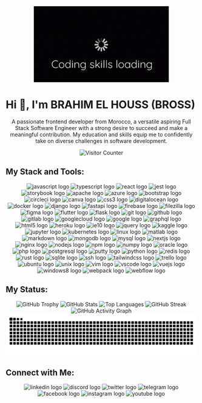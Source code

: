 <div align="center">
  <img height="200" src="https://github.com/EL-HOUSS-BRAHIM/EL-HOUSS-BRAHIM/blob/main/coding-1.gif" alt="Coding Animation" />
</div>

<h1 align="left">Hi 👋, I'm BRAHIM EL HOUSS (BROSS)</h1>

<p align="center">
  A passionate frontend developer from Morocco, a versatile aspiring Full Stack Software Engineer with a strong desire to succeed 
  and make a meaningful contribution. My education and skills equip me to confidently take on diverse challenges in software development.
</p>

<div align="center">
  <img src="https://profile-counter.glitch.me/EL-HOUSS-BRAHIM/count.svg?" alt="Visitor Counter" />
</div>

## My Stack and Tools:
<div align="center">
  <!-- Group logos into containers for better responsiveness -->
  <img src="https://cdn.jsdelivr.net/gh/devicons/devicon/icons/javascript/javascript-original.svg" height="40" alt="javascript logo"  />

  <img src="https://cdn.jsdelivr.net/gh/devicons/devicon/icons/typescript/typescript-original.svg" height="40" alt="typescript logo"  />

  <img src="https://cdn.jsdelivr.net/gh/devicons/devicon/icons/react/react-original.svg" height="40" alt="react logo"  />

  <img src="https://cdn.jsdelivr.net/gh/devicons/devicon/icons/jest/jest-plain.svg" height="40" alt="jest logo"  />

  <img src="https://cdn.jsdelivr.net/gh/devicons/devicon/icons/storybook/storybook-original.svg" height="40" alt="storybook logo"  />

  <img src="https://cdn.jsdelivr.net/gh/devicons/devicon/icons/apache/apache-original.svg" height="40" alt="apache logo"  />

  <img src="https://cdn.jsdelivr.net/gh/devicons/devicon/icons/azure/azure-original.svg" height="40" alt="azure logo"  />

  <img src="https://cdn.jsdelivr.net/gh/devicons/devicon/icons/bootstrap/bootstrap-original.svg" height="40" alt="bootstrap logo"  />

  <img src="https://cdn.jsdelivr.net/gh/devicons/devicon/icons/circleci/circleci-plain.svg" height="40" alt="circleci logo"  />

  <img src="https://cdn.jsdelivr.net/gh/devicons/devicon/icons/canva/canva-original.svg" height="40" alt="canva logo"  />

  <img src="https://cdn.jsdelivr.net/gh/devicons/devicon/icons/css3/css3-original.svg" height="40" alt="css3 logo"  />

  <img src="https://cdn.jsdelivr.net/gh/devicons/devicon/icons/digitalocean/digitalocean-original.svg" height="40" alt="digitalocean logo"  />

  <img src="https://cdn.jsdelivr.net/gh/devicons/devicon/icons/docker/docker-original.svg" height="40" alt="docker logo"  />

  <img src="https://cdn.jsdelivr.net/gh/devicons/devicon/icons/django/django-plain.svg" height="40" alt="django logo"  />

  <img src="https://cdn.jsdelivr.net/gh/devicons/devicon/icons/fastapi/fastapi-original.svg" height="40" alt="fastapi logo"  />

  <img src="https://cdn.jsdelivr.net/gh/devicons/devicon/icons/firebase/firebase-plain.svg" height="40" alt="firebase logo"  />

  <img src="https://cdn.jsdelivr.net/gh/devicons/devicon/icons/filezilla/filezilla-plain.svg" height="40" alt="filezilla logo"  />

  <img src="https://cdn.jsdelivr.net/gh/devicons/devicon/icons/figma/figma-original.svg" height="40" alt="figma logo"  />

  <img src="https://cdn.jsdelivr.net/gh/devicons/devicon/icons/flutter/flutter-original.svg" height="40" alt="flutter logo"  />

  <img src="https://cdn.jsdelivr.net/gh/devicons/devicon/icons/flask/flask-original.svg" height="40" alt="flask logo"  />

  <img src="https://cdn.jsdelivr.net/gh/devicons/devicon/icons/git/git-original.svg" height="40" alt="git logo"  />

  <img src="https://cdn.jsdelivr.net/gh/devicons/devicon/icons/github/github-original.svg" height="40" alt="github logo"  />

  <img src="https://cdn.jsdelivr.net/gh/devicons/devicon/icons/gitlab/gitlab-original.svg" height="40" alt="gitlab logo"  />

  <img src="https://cdn.jsdelivr.net/gh/devicons/devicon/icons/googlecloud/googlecloud-original.svg" height="40" alt="googlecloud logo"  />

  <img src="https://cdn.jsdelivr.net/gh/devicons/devicon/icons/google/google-original.svg" height="40" alt="google logo"  />

  <img src="https://cdn.jsdelivr.net/gh/devicons/devicon/icons/graphql/graphql-plain.svg" height="40" alt="graphql logo"  />

  <img src="https://cdn.jsdelivr.net/gh/devicons/devicon/icons/html5/html5-original.svg" height="40" alt="html5 logo"  />

  <img src="https://cdn.jsdelivr.net/gh/devicons/devicon/icons/heroku/heroku-original.svg" height="40" alt="heroku logo"  />

  <img src="https://cdn.jsdelivr.net/gh/devicons/devicon/icons/ie10/ie10-original.svg" height="40" alt="ie10 logo"  />

  <img src="https://cdn.jsdelivr.net/gh/devicons/devicon/icons/jquery/jquery-original.svg" height="40" alt="jquery logo"  />

  <img src="https://cdn.jsdelivr.net/gh/devicons/devicon/icons/kaggle/kaggle-original.svg" height="40" alt="kaggle logo"  />

  <img src="https://cdn.jsdelivr.net/gh/devicons/devicon/icons/jupyter/jupyter-original.svg" height="40" alt="jupyter logo"  />

  <img src="https://cdn.jsdelivr.net/gh/devicons/devicon/icons/kubernetes/kubernetes-plain.svg" height="40" alt="kubernetes logo"  />

  <img src="https://cdn.jsdelivr.net/gh/devicons/devicon/icons/linux/linux-original.svg" height="40" alt="linux logo"  />

  <img src="https://cdn.jsdelivr.net/gh/devicons/devicon/icons/matlab/matlab-original.svg" height="40" alt="matlab logo"  />

  <img src="https://cdn.jsdelivr.net/gh/devicons/devicon/icons/markdown/markdown-original.svg" height="40" alt="markdown logo"  />

  <img src="https://cdn.jsdelivr.net/gh/devicons/devicon/icons/mongodb/mongodb-original.svg" height="40" alt="mongodb logo"  />

  <img src="https://cdn.jsdelivr.net/gh/devicons/devicon/icons/mysql/mysql-original.svg" height="40" alt="mysql logo"  />

  <img src="https://cdn.jsdelivr.net/gh/devicons/devicon/icons/nextjs/nextjs-original.svg" height="40" alt="nextjs logo"  />

  <img src="https://cdn.jsdelivr.net/gh/devicons/devicon/icons/nginx/nginx-original.svg" height="40" alt="nginx logo"  />

  <img src="https://cdn.jsdelivr.net/gh/devicons/devicon/icons/nodejs/nodejs-original.svg" height="40" alt="nodejs logo"  />

  <img src="https://cdn.jsdelivr.net/gh/devicons/devicon/icons/npm/npm-original-wordmark.svg" height="40" alt="npm logo"  />

  <img src="https://cdn.jsdelivr.net/gh/devicons/devicon/icons/numpy/numpy-original.svg" height="40" alt="numpy logo"  />

  <img src="https://cdn.jsdelivr.net/gh/devicons/devicon/icons/oracle/oracle-original.svg" height="40" alt="oracle logo"  />

  <img src="https://cdn.jsdelivr.net/gh/devicons/devicon/icons/php/php-original.svg" height="40" alt="php logo"  />

  <img src="https://cdn.jsdelivr.net/gh/devicons/devicon/icons/postgresql/postgresql-original.svg" height="40" alt="postgresql logo"  />

  <img src="https://cdn.jsdelivr.net/gh/devicons/devicon/icons/putty/putty-original.svg" height="40" alt="putty logo"  />

  <img src="https://cdn.jsdelivr.net/gh/devicons/devicon/icons/python/python-original.svg" height="40" alt="python logo"  />

  <img src="https://cdn.jsdelivr.net/gh/devicons/devicon/icons/redis/redis-original.svg" height="40" alt="redis logo"  />

  <img src="https://cdn.jsdelivr.net/gh/devicons/devicon/icons/rust/rust-original.svg" height="40" alt="rust logo"  />

  <img src="https://cdn.jsdelivr.net/gh/devicons/devicon/icons/sqlite/sqlite-original.svg" height="40" alt="sqlite logo"  />

  <img src="https://cdn.jsdelivr.net/gh/devicons/devicon/icons/ssh/ssh-original.svg" height="40" alt="ssh logo"  />

  <img src="https://cdn.jsdelivr.net/gh/devicons/devicon/icons/tailwindcss/tailwindcss-original-wordmark.svg" height="40" alt="tailwindcss logo"  />

  <img src="https://cdn.jsdelivr.net/gh/devicons/devicon/icons/trello/trello-plain.svg" height="40" alt="trello logo"  />

  <img src="https://cdn.jsdelivr.net/gh/devicons/devicon/icons/ubuntu/ubuntu-plain.svg" height="40" alt="ubuntu logo"  />

  <img src="https://cdn.jsdelivr.net/gh/devicons/devicon/icons/unix/unix-original.svg" height="40" alt="unix logo"  />

  <img src="https://cdn.jsdelivr.net/gh/devicons/devicon/icons/vim/vim-original.svg" height="40" alt="vim logo"  />

  <img src="https://cdn.jsdelivr.net/gh/devicons/devicon/icons/vscode/vscode-original.svg" height="40" alt="vscode logo"  />

  <img src="https://cdn.jsdelivr.net/gh/devicons/devicon/icons/vuejs/vuejs-original.svg" height="40" alt="vuejs logo"  />

  <img src="https://cdn.jsdelivr.net/gh/devicons/devicon/icons/windows8/windows8-original.svg" height="40" alt="windows8 logo"  />

  <img src="https://cdn.jsdelivr.net/gh/devicons/devicon/icons/webpack/webpack-original.svg" height="40" alt="webpack logo"  />

  <img src="https://cdn.jsdelivr.net/gh/devicons/devicon/icons/webflow/webflow-original.svg" height="40" alt="webflow logo"  />
  <!-- Add more icons as per your stack -->
</div>

## My Status:
<div align="center">
  <img src="https://github-profile-trophy.vercel.app?username=EL-HOUSS-BRAHIM&theme=dracula&margin-w=8&margin-h=8&no-bg=true&no-frame=true" height="150" alt="GitHub Trophy" />
  <img src="https://github-readme-stats.vercel.app/api?username=EL-HOUSS-BRAHIM&show_icons=true&theme=dracula&hide_border=true" height="150" alt="GitHub Stats" />
  <img src="https://github-readme-stats.vercel.app/api/top-langs/?username=EL-HOUSS-BRAHIM&layout=compact&theme=dracula&hide_border=true" height="150" alt="Top Languages" />
  <img src="https://streak-stats.demolab.com?user=EL-HOUSS-BRAHIM&theme=dracula&hide_border=true" height="150" alt="GitHub Streak" />
</div>

<div align="center">
  <img src="https://github-readme-activity-graph.vercel.app/graph?username=EL-HOUSS-BRAHIM&theme=react-dark&area=true&hide_border=true" height="300" alt="GitHub Activity Graph" />
</div>

<img src="https://raw.githubusercontent.com/EL-HOUSS-BRAHIM/EL-HOUSS-BRAHIM/output/snake.svg" alt="Snake Animation" />

## Connect with Me:
<div align="center">
 <img src="https://raw.githubusercontent.com/maurodesouza/profile-readme-generator/master/src/assets/icons/social/linkedin/default.svg" width="52" height="40" alt="linkedin logo"  />
  <img src="https://raw.githubusercontent.com/maurodesouza/profile-readme-generator/master/src/assets/icons/social/discord/default.svg" width="52" height="40" alt="discord logo"  />
  <img src="https://raw.githubusercontent.com/maurodesouza/profile-readme-generator/master/src/assets/icons/social/twitter/default.svg" width="52" height="40" alt="twitter logo"  />
  <img src="https://raw.githubusercontent.com/maurodesouza/profile-readme-generator/master/src/assets/icons/social/telegram/default.svg" width="52" height="40" alt="telegram logo"  />
  <img src="https://raw.githubusercontent.com/maurodesouza/profile-readme-generator/master/src/assets/icons/social/facebook/default.svg" width="52" height="40" alt="facebook logo"  />
  <img src="https://raw.githubusercontent.com/maurodesouza/profile-readme-generator/master/src/assets/icons/social/instagram/default.svg" width="52" height="40" alt="instagram logo"  />
  <img src="https://raw.githubusercontent.com/maurodesouza/profile-readme-generator/master/src/assets/icons/social/youtube/default.svg" width="52" height="40" alt="youtube logo"  />
  <!-- Add more social links as needed -->
</div>

